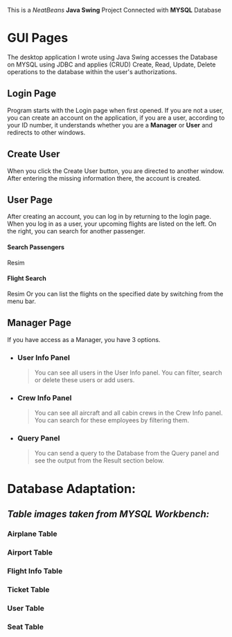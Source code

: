 This is a *NeatBeans* **Java Swing** Project Connected with **MYSQL** Database


# GUI Pages

 The desktop application I wrote using Java Swing accesses the Database on MYSQL using JDBC and applies (CRUD) Create, Read, Update, Delete operations to the database within the user's authorizations.


## Login Page

Program starts with the Login page when first opened. If you are not a user, you can create an account on the application, if you are a user, according to your ID number, it understands whether you are a **Manager** or **User** and redirects to other windows.

##  Create User 

When you click the Create User button, you are directed to another window. After entering the missing information there, the account is created.


## User Page

After creating an account, you can log in by returning to the login page. When you log in as a user, your upcoming flights are listed on the left. On the right, you can search for another passenger.

#### Search Passengers
Resim
#### Flight Search
Resim
Or you can list the flights on the specified date by switching from the menu bar.


## Manager Page

If you have access as a Manager, you have 3 options. 
- ### User Info Panel
	>You can see all users in the User Info panel. You can filter, search or delete these users or add users.
- ### Crew Info Panel
	>You can see all aircraft and all cabin crews in the Crew Info panel. You can search for these employees by filtering them.
- ### Query Panel
	>You can send a query to the Database from the Query panel and see the output from the Result section below.
	
# Database Adaptation:

## *Table images taken from MYSQL Workbench:*

### Airplane Table

### Airport Table

### Flight Info Table

### Ticket Table

### User Table

### Seat Table


